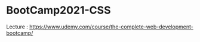 # BootCamp2021-CSS

Lecture : 
https://www.udemy.com/course/the-complete-web-development-bootcamp/
 
  
